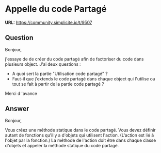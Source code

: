# Appelle du code Partagé

**URL:** https://community.simplicite.io/t/9507

## Question
Bonjour,

j'essaye de de créer du code partagé afin de factoriser du code dans plusieurs object. J'ai deux questions :
- A quoi sert la partie "Utilisation code partagé" ?
- Faut-il que j'extends le code partagé dans chaque object qui l'utilise ou tout se fait à partir de la partie code partagé ?

Merci d 'avance

## Answer
Bonjour, 

Vous créez une méthode statique dans le code partagé. 
Vous devez définir autant de fonctions qu'il y a d'objets qui utilisent l'action. 
(L'action est lié à l'objet par la fonction.)
La méthode de l'action doit être dans chaque classe d'objets et appeler la méthode statique du code partagé.
